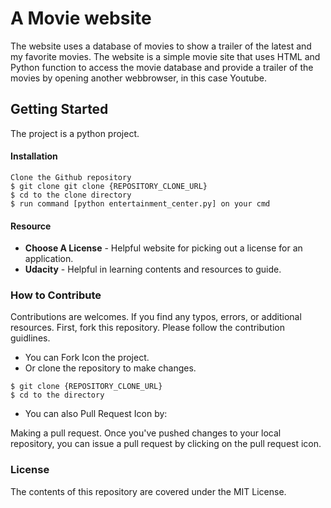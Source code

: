 
# A Movie website

The website uses a database of movies to show
a trailer of the latest and my favorite movies.
The website is a simple movie site that uses HTML
and Python function to access the movie database and
provide a trailer of the movies by opening another
webbrowser, in this case Youtube.

## Getting Started
The project is a python project.


#### Installation
```
Clone the Github repository
$ git clone git clone {REPOSITORY_CLONE_URL}
$ cd to the clone directory
$ run command [python entertainment_center.py] on your cmd
```

#### Resource

- **Choose A License** - Helpful website for picking out a license for an application.
- **Udacity** - Helpful in learning contents and resources to guide.


### How to Contribute

Contributions are welcomes. If you find any typos, errors, or additional resources.
First, fork this repository. Please follow the contribution guidlines.

- You can Fork Icon the project.
- Or clone the repository to make changes.

```
$ git clone {REPOSITORY_CLONE_URL}
$ cd to the directory
```

- You can also Pull Request Icon by:

Making a pull request. Once you've pushed changes to your local repository,
you can issue a pull request by clicking on the pull request icon.


### License

The contents of this repository are covered under the MIT License.
